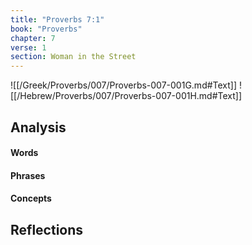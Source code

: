 ```yaml
---
title: "Proverbs 7:1"
book: "Proverbs"
chapter: 7
verse: 1
section: Woman in the Street
---
```

![[/Greek/Proverbs/007/Proverbs-007-001G.md#Text]]
![[/Hebrew/Proverbs/007/Proverbs-007-001H.md#Text]]

## Analysis

#### Words

#### Phrases

#### Concepts

## Reflections
